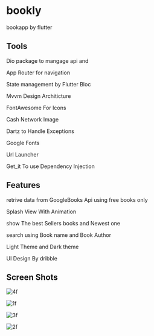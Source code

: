 # bookly

bookapp by flutter

## Tools
Dio package to mangage api and 

App Router for navigation 

State management by Flutter Bloc 

Mvvm Design  Architicture

FontAwesome For Icons

Cash Network Image 

Dartz to Handle Exceptions

Google Fonts 

Url Launcher 

Get_it To use Dependency Injection 

## Features 

retrive data from GoogleBooks Api using free books only 

Splash View With Animation 

show The best Sellers books and Newest one 

search using Book name and Book Author 

Light Theme and Dark theme 

UI Design By dribble

## Screen Shots
![4f](https://github.com/Abdelrahmanyehia9/bookly/assets/136289803/74e5b2f6-e044-4516-9063-6a021af1fdf1)

![1f](https://github.com/Abdelrahmanyehia9/bookly/assets/136289803/76a0444b-3574-4365-984b-7b8e666ad9d3)

![3f](https://github.com/Abdelrahmanyehia9/bookly/assets/136289803/ff1df97e-9a55-4efb-8bc5-3bde0b8b6cfd)

![2f](https://github.com/Abdelrahmanyehia9/bookly/assets/136289803/86e60daf-77ee-4ce1-9a6a-3de93c71703b)



